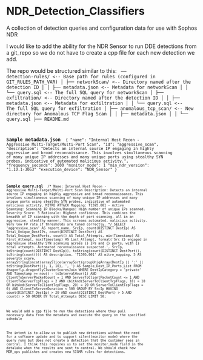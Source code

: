 # NDR_Detection_Classifiers
A collection of detection queries and configuration data for use with Sophos NDR

I would like to add the ability for the NDR Sensor to run DDE detections from a git_repo so we do not have to create a cpp file for each new detection we add.

The repo would be structured similar to this:
<code> 
── detection-rules/                 <-- Base path for rules (configured in GIT_RULES_PATH_VAR)
│   ├── networkScan/                 <-- Directory named after the detection ID
│   │   ├── metadata.json            <-- Metadata for networkScan
│   │   └── query.sql                <-- The full SQL query for networkScan
│   ├── exfiltration/                <-- Directory named after the detection ID
│   │   ├── metadata.json            <-- Metadata for exfiltration
│   │   └── query.sql                <-- The full SQL query for exfiltration
│   ├── anomalous_tcp_scan/          <-- New directory for Anomalous TCP Flag Scan
│   │   ├── metadata.json
│   │   └── query.sql
├── README.md

<b>Sample metadata.json</b>
<code>
{
  "name": "Internal Host Recon - Aggressive Multi-Target/Multi-Port Scan",
  "id": "aggressive_scan",
  "description": "Detects an internal source IP engaging in highly aggressive and broad reconnaissance. This involves simultaneous scanning of many unique IP addresses and many unique ports using stealthy SYN probes, indicative of automated malicious activity.",
  "frequency_seconds": 3600
  "monitor_mode": 1
  "min_ndr_version": "1.10.1-3063"
  "execution_device": "NDR_Sensor"
}

<b>Sample query.sql</b>
<code>
/*
Name: Internal Host Recon - Aggressive Multi-Target/Multi-Port Scan
Description:
  Detects an internal source IP engaging in highly aggressive and broad reconnaissance.
  This involves simultaneous scanning of many unique IP addresses and many unique ports using stealthy SYN probes, indicative of automated malicious activity.
MITRE ATT&CK Mapping:
  T1595.001 - Active Scanning: Scanning IP Blocks/Ranges: High number of unique IPs scanned.
Severity Score: 5
Rationale:
  Highest confidence. This combines the breadth of IP scanning with the depth of port scanning, all in an aggressive, stealthy manner.
  This screams automated, malicious activity. Very low FP rate if thresholds are tuned correctly.
*/
SELECT
    'aggressive_scan' AS report_name,
    SrcIp,
    count(DISTINCT DestIp) AS Total_Unique_DestIPs,
    count(DISTINCT DestPort) AS Total_Unique_DestPorts,
    count() AS Total_Attempts,
    min(Timestamp) AS First_Attempt,
    max(Timestamp) AS Last_Attempt,
    format('Src {} engaged in aggressive stealthy SYN scanning across {} IPs and {} ports, with {} total attempts. Automated reconnaissance suspected.', SrcIp, toString(count(DISTINCT DestIp)), toString(count(DISTINCT DestPort)), toString(count())) AS description,
    'T1595.001' AS mitre_mapping,
    5 AS severity_score,
    arrayStringConcat(arraySlice(arraySort(groupUniqArray(DestIp || ':' || toString(DestPort))), 1, 10), ', ') AS Sample_Dest_IP_Ports_List
FROM
    dragonfly.dragonflyClusterScoresJoin
WHERE
    DestIpCategory = 'private'
    AND Timestamp >= now() - toIntervalHour(1)
    AND ClientToServerPacketCount = 1
    AND ServerToClientPacketCount <= 1
    AND ClientToServerTcpFlags = 2
    AND (bitAnd(ServerToClientTcpFlags, 18) = 18 OR bitAnd(ServerToClientTcpFlags, 20) = 20 OR ServerToClientTcpFlags = 0)
    AND ClientToServerDuration < 500
GROUP BY
    SrcIp
HAVING
    count(DISTINCT DestIp) > 20
    AND count(DISTINCT DestPort) > 5
    AND count() > 50
ORDER BY
    Total_Attempts DESC
LIMIT 50;

We would add a cpp file to run the detections where they pull necessary data from the metadata and execute the query on the specified schedule

The intent is to allow us to publish new detections without the need for a software update and to support silent(monitor mode) where the query runs but does not create a detection that the customer sees in central. I think this requires us to set the monitor_mode field in the datalake when the results are sent to central. We should check how MDR_ops publishes and creates new SIGMA rules for detections.
